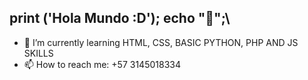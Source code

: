 ## print ('Hola Mundo :D'); echo "👋";\

- 🌱 I’m currently learning HTML, CSS, BASIC PYTHON, PHP AND JS SKILLS
- 📫 How to reach me: +57 3145018334
<!--
